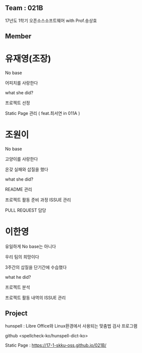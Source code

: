 ## Team : 021B

17년도 1학기 오픈소스소프트웨어 with Prof.송상효

## Member 

# 유재영(조장)

No base

어피치를 사랑한다

what she did?

프로젝트 선정

Static Page 관리 ( feat.최서연 in 011A )


# 조원이

No base

고양이를 사랑한다

온갖 실패와 삽질을 했다

what she did?

README 관리

프로젝트 활동 준비 과정 ISSUE 관리

PULL REQUEST 담당


# 이한영

유일하게 No base는 아니다

우리 팀의 희망이다

3주간의 삽질을 단기간에 수습했다

what he did?

프로젝트 분석

프로젝트 활동 내역의 ISSUE 관리


## Project

hunspell : Libre Office와 Linux환경에서 사용되는 맞춤법 검사 프로그램

github <spellcheck-ko/hunspell-dict-ko>
            
Static Page : https://17-1-skku-oss.github.io/021B/
